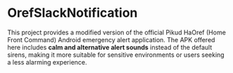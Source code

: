 # OrefSlackNotification
This project provides a modified version of the official Pikud HaOref (Home Front Command) Android emergency alert application. The APK offered here includes **calm and alternative alert sounds** instead of the default sirens, making it more suitable for sensitive environments or users seeking a less alarming experience.
